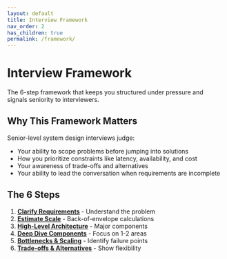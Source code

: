 ```yaml
---
layout: default
title: Interview Framework
nav_order: 2
has_children: true
permalink: /framework/
---
```


# Interview Framework

The 6-step framework that keeps you structured under pressure and signals seniority to interviewers.

## Why This Framework Matters

Senior-level system design interviews judge:
- Your ability to scope problems before jumping into solutions
- How you prioritize constraints like latency, availability, and cost
- Your awareness of trade-offs and alternatives
- Your ability to lead the conversation when requirements are incomplete

## The 6 Steps

1. **[Clarify Requirements](clarify-requirements.html)** - Understand the problem
2. **[Estimate Scale](estimate-scale.html)** - Back-of-envelope calculations
3. **[High-Level Architecture](high-level-architecture.html)** - Major components
4. **[Deep Dive Components](deep-dive-components.html)** - Focus on 1-2 areas
5. **[Bottlenecks & Scaling](bottlenecks-scaling.html)** - Identify failure points
6. **[Trade-offs & Alternatives](tradeoffs-alternatives.html)** - Show flexibility